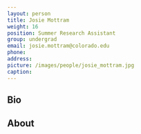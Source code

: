 ```yaml
---
layout: person
title: Josie Mottram
weight: 16
position: Summer Research Assistant
group: undergrad
email: josie.mottram@colorado.edu
phone:
address:
picture: /images/people/josie_mottram.jpg
caption:  
---
```


## Bio

## About
